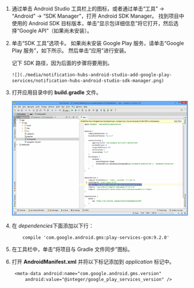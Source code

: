 1. 通过单击 Android Studio 工具栏上的图标，或者通过单击“工具” -> “Android” -> “SDK Manager”，打开 Android SDK Manager。 找到项目中使用的 Android SDK 目标版本，单击“显示包详细信息”将它打开，然后选择“Google API”（如果尚未安装）。
2. 单击“SDK 工具”选项卡。 如果尚未安装 Google Play 服务，请单击“Google Play 服务”，如下所示。 然后单击“应用”进行安装。 
   
    记下 SDK 路径，因为后面的步骤将要用到。 
   
       ![](./media/notification-hubs-android-studio-add-google-play-services/notification-hubs-android-studio-sdk-manager.png)
3. 打开应用目录中的 **build.gradle** 文件。
   
    ![](./media/notification-hubs-android-studio-add-google-play-services/notification-hubs-android-studio-add-google-play-dependency.png)
4. 在 *dependencies*下面添加以下行： 
   
           compile 'com.google.android.gms:play-services-gcm:9.2.0'
5. 在工具栏中，单击“将项目与 Gradle 文件同步”图标。
6. 打开 **AndroidManifest.xml** 并将以下标记添加到 *application* 标记中。
   
        <meta-data android:name="com.google.android.gms.version"
            android:value="@integer/google_play_services_version" />



<!--HONumber=Nov16_HO2-->


